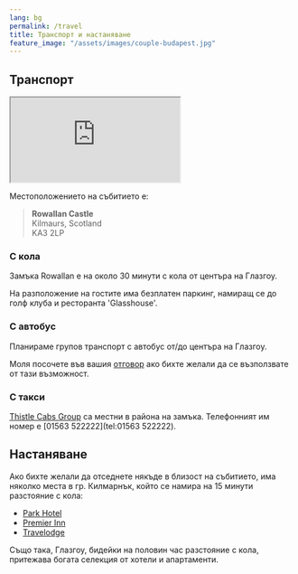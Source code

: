 ```yaml
---
lang: bg
permalink: /travel
title: Транспорт и настаняване
feature_image: "/assets/images/couple-budapest.jpg"
---
```


## Транспорт
<div id="map">
<iframe src="https://www.google.com/maps/embed?pb=!1m18!1m12!1m3!1d2251.086030663549!2d-4.492310499999999!3d55.6527126!2m3!1f0!2f0!3f0!3m2!1i1024!2i768!4f13.1!3m3!1m2!1s0x4888330cb865039b%3A0xc4273055b6268fdd!2sRowallan%20Castle%2C%20Kilmaurs%2C%20Kilmarnock%20KA3%202LP!5e0!3m2!1sen!2suk!4v1739653205226!5m2!1sen!2suk" allowfullscreen="" loading="lazy" referrerpolicy="no-referrer-when-downgrade"></iframe>
</div>

Местоположението на събитието е:

> **Rowallan Castle** <br >
> Kilmaurs, Scotland <br />
> KA3 2LP

### С кола
Замъка Rowallan е на около 30 минути с кола от центъра на Глазгоу.

На разположение на гостите има безплатен паркинг, намиращ се до голф клуба и ресторанта
'Glasshouse'.

### С автобус
Планираме групов транспорт с автобус от/до центъра на Глазгоу.

Моля посочете във вашия [отговор](/rsvp) ако бихте желали да се възползвате от тази
възможност.

### С такси
[Thistle Cabs Group](https://www.thistle-cabs.co.uk/) са местни в района на замъка.
Телефонният им номер е [01563 522222](tel:01563 522222).


## Настаняване
Ако бихте желали да отседнете някъде в близост на събитието, има няколко места в гр.
Килмарнък, който се намира на 15 минути разстояние с кола:
* [Park Hotel](https://theparkhotelayrshire.co.uk/)
* [Premier Inn](https://www.premierinn.com/gb/en/hotels/scotland/strathclyde/kilmarnock.html)
* [Travelodge](https://www.travelodge.co.uk/hotels/212/Kilmarnock-hotel)

Също така, Глазгоу, бидейки на половин час разстояние с кола, притежава богата селекция
от хотели и апартаменти.
